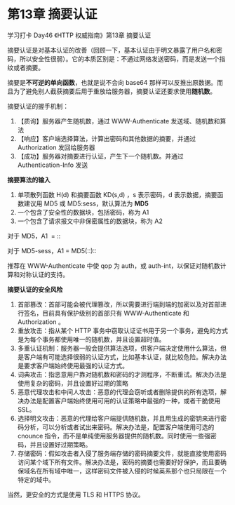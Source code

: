 # 第13章 摘要认证

学习打卡 Day46 《HTTP 权威指南》第13章 摘要认证

摘要认证是对基本认证的改善（回顾一下，基本认证由于明文暴露了用户名和密码，所以安全性很弱）。它的本质区别是：不通过网络发送密码，而是发送一个指纹或者摘要。

摘要是**不可逆的单向函数**，也就是说不会向 base64 那样可以反推出原数据。而且为了避免别人截获摘要后用于重放给服务器，摘要认证还要求使用**随机数**。

摘要认证的握手机制：

1. 【质询】服务器产生随机数，通过 WWW-Authenticate 发送域、随机数和算法
2. 【响应】客户端选择算法，计算出密码和其他数据的摘要，并通过 Authorization 发回给服务器
3. 【成功】服务器对摘要进行认证，产生下一个随机数。并通过Authentication-Info 发送

**摘要算法的输入**

1. 单项散列函数 H(d) 和摘要函数 KD(s,d) ，s 表示密码，d 表示数据，摘要函数建议用 MD5 或 MD5:sess，默认算法为 **MD5**
2. 一个包含了安全性的数据块，包括密码，称为 A1
3. 一个包含了请求报文中非保密属性的数据块，称为 A2

对于 MD5，A1  = <user>:<realm>:<password>

对于 MD5-sess，A1 = MD5(<user>:<realm>:<password>):<nonce>:<cnonce>

推荐在 WWW-Authenticate 中使 qop 为 auth，或 auth-int，以保证对随机数计算和对称认证的支持。

**摘要认证的安全风险**

1. 首部篡改：首部可能会被代理篡改，所以需要进行端到端的加密以及对首部进行签名，目前具有保护级别的首部只有 WWW-Authenticate 和 Authorization 。
2. 重放攻击：指从某个 HTTP 事务中窃取认证证书用于另一个事务，避免的方式是为每个事务都使用唯一的随机数，并且设置超时值。
3. 多重认证机制：服务器一般会提供算法选项，供客户端决定使用什么算法，但是客户端有可能选择很弱的认证方式，比如基本认证，就比较危险。解决办法是要求客户端始终使用最强的认证方式。
4. 词典攻击：指恶意用户靠对随机数和密码的才测程序，不断重试。解决办法是使用复杂的密码，并且设置好过期的策略
5. 恶意代理攻击和中间人攻击：恶意的代理会窃听或者删除提供的所有选项，解决办法是配置客户端始终使用可用的认证策略中最强的一种，或者干脆使用 SSL。
6. 选择明文攻击：恶意的代理给客户端提供随机数，并且用生成的密钥来进行密码分析，可以分析或者试出来密码。解决办法是，配置客户端使用可选的 cnounce 指令，而不是单纯使用服务器提供的随机数。同时使用一些强密码，并且设置好过期策略。
7. 存储密码：假如攻击者入侵了服务端存储的密码摘要文件，就能直接使用密码访问某个域下所有文件。解决办法是，密码的摘要也需要好好保护，而且要确保域名在所有域中唯一，这样密码文件被入侵的时候英系那个也只局限在一个特定的域中。

当然，更安全的方式是使用 TLS 和 HTTPS 协议。